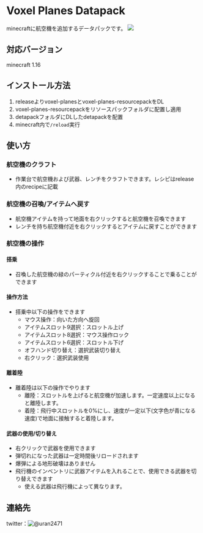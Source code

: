 # Voxel Planes Datapack
minecraftに航空機を追加するデータパックです。
![](https://user-images.githubusercontent.com/35622683/101279036-bef8d280-3802-11eb-9e70-bc5ae2369657.png)

## 対応バージョン
minecraft 1.16

## インストール方法
1. releaseよりvoxel-planesとvoxel-planes-resourcepackをDL
1. voxel-planes-resourcepackをリソースパックフォルダに配置し適用
1. detapackフォルダにDLしたdetapackを配置
1. minecraft内で`/reload`実行

## 使い方
### 航空機のクラフト
- 作業台で航空機および武器、レンチをクラフトできます。レシピはrelease内のrecipeに記載

### 航空機の召喚/アイテムへ戻す
- 航空機アイテムを持って地面を右クリックすると航空機を召喚できます
- レンチを持ち航空機付近を右クリックするとアイテムに戻すことができます

### 航空機の操作
#### 搭乗
- 召喚した航空機の緑のパーティクル付近を右クリックすることで乗ることができます

#### 操作方法
- 搭乗中以下の操作をできます
    - マウス操作：向いた方向へ旋回
    - アイテムスロット9選択：スロットル上げ
    - アイテムスロット8選択：マウス操作ロック
    - アイテムスロット6選択：スロットル下げ
    - オフハンド切り替え：選択武装切り替え
    - 右クリック：選択武装使用

#### 離着陸
- 離着陸は以下の操作でやります
    - 離陸：スロットルを上げると航空機が加速します。一定速度以上になると離陸します。
    - 着陸：飛行中スロットルを0%にし、速度が一定以下(文字色が青になる速度)で地面に接触すると着陸します。

#### 武器の使用/切り替え
- 右クリックで武器を使用できます
- 弾切れになった武器は一定時間後リロードされます
- 爆弾による地形破壊はありません
- 飛行機のインベントリに武器アイテムを入れることで、使用できる武器を切り替えできます
    - 使える武器は飛行機によって異なります。

## 連絡先
twitter：![@uran2471](https://twitter.com/uran2471)